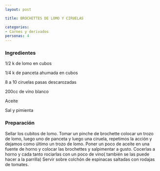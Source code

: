 ```yaml
---
layout: post

title: BROCHETTES DE LOMO Y CIRUELAS

categories:
- Carnes y derivados
personas: 4 
---
```


<h3>Ingredientes</h3>
1/2 k de lomo en cubos

1/4 k de panceta ahumada en cubos

8 a 10 ciruelas pasas descarozadas

200cc de vino blanco

Aceite

Sal y pimienta

<h3>Preparación</h3>
Sellar los cubitos de lomo. Tomar un pinche de brochette colocar un trozo de lomo, luego uno de panceta y luego una ciruela, repetimos la acción y dejamos como último un trozo de lomo. Poner un poco de aceite en una fuente de horno y colocar las brochettes y salpimentar a gusto. Cocerlas a horno y cada tanto rociarlas con un poco de vino( también se las puede hacer a la parrilla) Servir sobre colchón de espinacas saltadas con rodajas de tomates.